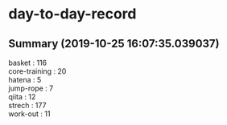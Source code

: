 # day-to-day-record  
## Summary  (2019-10-25 16:07:35.039037)  
basket : 116  
core-training : 20  
hatena : 5  
jump-rope : 7  
qiita : 12  
strech : 177  
work-out : 11  
